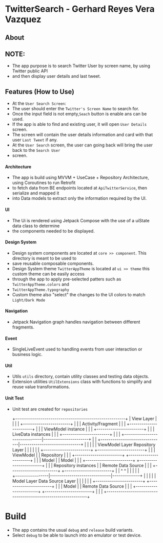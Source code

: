 #  TwitterSearch - Gerhard Reyes Vera Vazquez

## About

## NOTE:
- The app purpose is to search Twitter User by screen name, by using Twitter public API 
- and then display user details and last tweet.

## Features (How to Use)

- At the `User Search Screen`:
- The user should enter the `Twitter's Screen Name` to search for.
- Once the input field is not empty,`Seach` button is enable ans can be used.
- If the app is able to find and existing user, it will open `User Details` screen.
- The screen will contain the user details information and card with that user `Last Tweet` if any.
- At the `User Search` screen, the user can going back will bring the user back to the `Search User` 
- screen.

#### Architecture
- The app is build using MVVM + UseCase + Repository Architecture, using Coroutines to run Retrofit
- to fetch data from BE endpoints located at `ApiTwitterService`, then serialize and mapped it 
- into Data models to extract only the information required by the UI.

#### UI
- The Ui is rendered using Jetpack Compose with the use of a uiState data class to determine 
- the components needed to be displayed.

#### Design System
- Design system components are located at `core >> component`. This directory is meant to be used to
- save reusable composable components.
- Design System theme `TwitterAppTheme` is located at `ui >> theme` this custom theme can be easily access
- through the app to apply pre-selected patters such as `TwitterAppTheme.colors` and
- `TwitterAppTheme.typography`
- Custom theme also "select" the changes to the UI colors to match `Light/Dark Mode`

#### Navigation
- Jetpack Navigation graph handles navigation between different fragments.

#### Event
- SingleLiveEvent used to handling events from user interaction or business logic.

#### Util
- Utils `utils` directory, contain utility classes and testing data objects.
- Extension utilities `UtilExtensions` class with functions to simplify and reuse value transformations.

#### Unit Test
- Unit test are created for `repositories`

  +--------------------------------------------------------+
  |                       View Layer                       |
  |                                                        |
  |                 +------------------------+             |
  |                 |    Activity/Fragment   |             |
  |                 +------------------------+             |
  |                 |    ViewModel instance  |             |
  |                 +------------------------+             |
  |                 |    LiveData instances  |             |
  |                 +------------------------+             |
  |                                                        |
  +--------------------------------|-----------------------+
  |
  |
  +--------------------------------|-------------------------------+
  |                 |                              |               |
  |          ViewModel Layer               Repository Layer        |
  |                 |                              |               |
  |    +------------------------+      +------------------------+  |
  |    |         ViewModel      |      |        Repository      |  |
  |    +------------------------+      +------------------------+  |
  |    |          Model         |      |         Model          |  |
  |    +------------------------+      +------------------------+  |
  |    |   Repository instances |      |    Remote Data Source  |  |
  |    +------------------------+      +------------------------+  |
  |                 ^                               ^              |
  |                 |                               |              |                         
  +-----------------|-------------------------------|--------------+
  |                 |                               |              |
  |            Model Layer                   Data Source Layer     |
  |                 |                               |              |
  |    +------------------------+      +------------------------+  |
  |    |          Model         |      |   Remote Data Source   |  |
  |    +------------------------+      +------------------------+  |
  |                                                                |
  +----------------------------------------------------------------+

# Build

- The app contains the usual `debug` and `release` build variants.
- Select `debug` to be able to launch into an emulator or test device.
